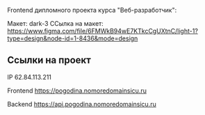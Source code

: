 Frontend дипломного проекта курса "Веб-разработчик":

Макет: dark-3
ССылка на макет: https://www.figma.com/file/6FMWkB94wE7KTkcCgUXtnC/light-1?type=design&node-id=1-8436&mode=design


## Ссылки на проект

IP 62.84.113.211

Frontend https://pogodina.nomoredomainsicu.ru

Backend https://api.pogodina.nomoredomainsicu.ru